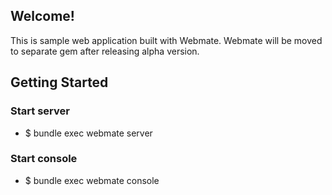 ## Welcome!
This is sample web application built with Webmate.
Webmate will be moved to separate gem after releasing alpha version.

## Getting Started

### Start server
* $ bundle exec webmate server

### Start console
* $ bundle exec webmate console